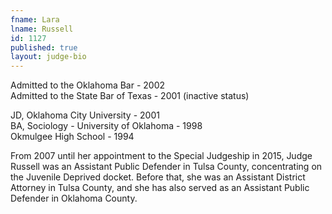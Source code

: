 ```yaml
---
fname: Lara
lname: Russell
id: 1127
published: true
layout: judge-bio
---
```

Admitted to the Oklahoma Bar - 2002  
Admitted to the State Bar of Texas - 2001 (inactive status)

JD, Oklahoma City University - 2001  
BA, Sociology - University of Oklahoma - 1998  
Okmulgee High School - 1994

From 2007 until her appointment to the Special Judgeship in 2015, Judge
Russell was an Assistant Public Defender in Tulsa County, concentrating
on the Juvenile Deprived docket. Before that, she was an Assistant
District Attorney in Tulsa County, and she has also served as an
Assistant Public Defender in Oklahoma County.
